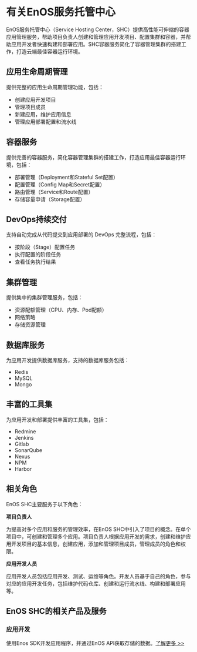 # 有关EnOS服务托管中心

EnOS服务托管中心（Service Hosting Center，SHC）提供高性能可伸缩的容器应用管理服务，帮助项目负责人创建和管理应用开发项目、配置集群和容器，并帮助应用开发者快速构建和部署应用。SHC容器服务简化了容器管理集群的搭建工作，打造云端最佳容器运行环境。

## 应用生命周期管理

提供完整的应用生命周期管理功能，包括：

- 创建应用开发项目
- 管理项目成员
- 新建应用，维护应用信息
- 管理应用部署配置和流水线

## 容器服务

提供完善的容器服务，简化容器管理集群的搭建工作，打造应用最佳容器运行环境，包括：

- 部署管理（Deployment和Stateful Set配置）
- 配置管理（Config Map和Secret配置）
- 路由管理（Service和Route配置）
- 存储容量申请（Storage配置）

## DevOps持续交付

支持自动完成从代码提交到应用部署的 DevOps 完整流程，包括：

- 按阶段（Stage）配置任务
- 执行配置的阶段任务
- 查看任务执行结果

## 集群管理

提供集中的集群管理服务，包括：

- 资源配额管理（CPU、内存、Pod配额）
- 网络策略
- 存储资源管理

## 数据库服务

为应用开发提供数据库服务，支持的数据库服务包括：

- Redis
- MySQL
- Mongo

## 丰富的工具集

为应用开发和部署提供丰富的工具集，包括：

- Redmine
- Jenkins
- Gitlab
- SonarQube
- Nexus
- NPM
- Harbor

## 相关角色

EnOS SHC主要服务于以下角色：

**项目负责人**

为提高对多个应用和服务的管理效率，在EnOS SHC中引入了项目的概念。在单个项目中，可创建和管理多个应用。项目负责人根据应用开发的需求，创建和维护应用开发项目的基本信息，创建应用，添加和管理项目成员，管理成员的角色和权限。

**应用开发人员**

应用开发人员包括应用开发、测试、运维等角色。开发人员基于自己的角色，参与对应的应用开发任务，包括维护代码仓库、创建和运行流水线、构建和部署应用等。

## EnOS SHC的相关产品及服务

### 应用开发

使用Enos SDK开发应用程序，并通过EnOS API获取存储的数据。[了解更多 >>](/docs/app-development/zh_CN/latest/app_dev_overview.html)
